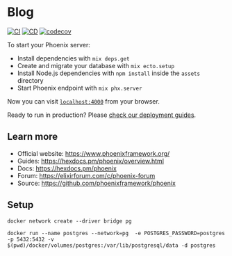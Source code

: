# Blog

[![CI](https://github.com/itorisaias/elxpro_blog_phx/actions/workflows/ci.yml/badge.svg)](https://github.com/itorisaias/elxpro_blog_phx/actions/workflows/ci.yml)
[![CD](https://github.com/itorisaias/elxpro_blog_phx/actions/workflows/cd.yml/badge.svg)](https://github.com/itorisaias/elxpro_blog_phx/actions/workflows/cd.yml)
[![codecov](https://codecov.io/gh/itorisaias/elxpro_blog_phx/branch/main/graph/badge.svg?token=O4G83IYTCO)](https://codecov.io/gh/itorisaias/elxpro_blog_phx)

To start your Phoenix server:

  * Install dependencies with `mix deps.get`
  * Create and migrate your database with `mix ecto.setup`
  * Install Node.js dependencies with `npm install` inside the `assets` directory
  * Start Phoenix endpoint with `mix phx.server`

Now you can visit [`localhost:4000`](http://localhost:4000) from your browser.

Ready to run in production? Please [check our deployment guides](https://hexdocs.pm/phoenix/deployment.html).

## Learn more

  * Official website: https://www.phoenixframework.org/
  * Guides: https://hexdocs.pm/phoenix/overview.html
  * Docs: https://hexdocs.pm/phoenix
  * Forum: https://elixirforum.com/c/phoenix-forum
  * Source: https://github.com/phoenixframework/phoenix

## Setup

```/bin/bash
docker network create --driver bridge pg
```

```/bin/bash
docker run --name postgres --network=pg  -e POSTGRES_PASSWORD=postgres -p 5432:5432 -v $(pwd)/docker/volumes/postgres:/var/lib/postgresql/data -d postgres
```
